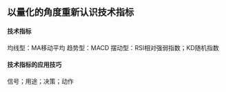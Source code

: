 ## 以量化的角度重新认识技术指标

#### 技术指标

均线型：MA移动平均
趋势型：MACD
摆动型：RSI相对强弱指数；KD随机指数

#### 技术指标的应用技巧
信号；用途；决策；动作

